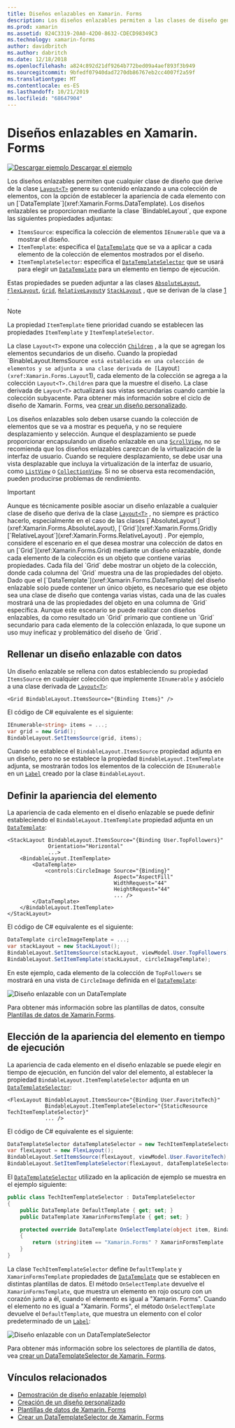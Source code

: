 ```yaml
---
title: Diseños enlazables en Xamarin. Forms
description: Los diseños enlazables permiten a las clases de diseño generar su contenido enlazando con una colección de elementos, con la opción de establecer la apariencia de cada elemento con un DataTemplate.
ms.prod: xamarin
ms.assetid: 824C3319-20A0-42D0-8632-CDECD98349C3
ms.technology: xamarin-forms
author: davidbritch
ms.author: dabritch
ms.date: 12/18/2018
ms.openlocfilehash: a824c892d21df9264b772bed09a4aef893f3b949
ms.sourcegitcommit: 9bfedf07940dad7270db86767eb2cc4007f2a59f
ms.translationtype: MT
ms.contentlocale: es-ES
ms.lasthandoff: 10/21/2019
ms.locfileid: "68647904"
---
```

# <a name="bindable-layouts-in-xamarinforms"></a>Diseños enlazables en Xamarin. Forms

[![Descargar ejemplo](~/media/shared/download.png) Descargar el ejemplo](https://docs.microsoft.com/samples/xamarin/xamarin-forms-samples/userinterface-bindablelayouts)

Los diseños enlazables permiten que cualquier clase de diseño que derive de la clase [`Layout<T>`](xref:Xamarin.Forms.Layout`1) genere su contenido enlazando a una colección de elementos, con la opción de establecer la apariencia de cada elemento con un [`DataTemplate`](xref:Xamarin.Forms.DataTemplate). Los diseños enlazables se proporcionan mediante la clase `BindableLayout`, que expone las siguientes propiedades adjuntas:

- `ItemsSource`: especifica la colección de elementos `IEnumerable` que va a mostrar el diseño.
- `ItemTemplate`: especifica el [`DataTemplate`](xref:Xamarin.Forms.DataTemplate) que se va a aplicar a cada elemento de la colección de elementos mostrados por el diseño.
- `ItemTemplateSelector`: especifica el [`DataTemplateSelector`](xref:Xamarin.Forms.DataTemplateSelector) que se usará para elegir un [`DataTemplate`](xref:Xamarin.Forms.DataTemplate) para un elemento en tiempo de ejecución.

Estas propiedades se pueden adjuntar a las clases [`AbsoluteLayout`](xref:Xamarin.Forms.AbsoluteLayout), [`FlexLayout`](xref:Xamarin.Forms.FlexLayout), [`Grid`](xref:Xamarin.Forms.Grid), [`RelativeLayout`](xref:Xamarin.Forms.RelativeLayout)y [`StackLayout`](xref:Xamarin.Forms.StackLayout) , que se derivan de la clase [1](xref:Xamarin.Forms.Layout`1) .

> [!NOTE]
> La propiedad `ItemTemplate` tiene prioridad cuando se establecen las propiedades `ItemTemplate` y `ItemTemplateSelector`.

La clase `Layout<T>` expone una colección [`Children`](xref:Xamarin.Forms.Layout`1.Children) , a la que se agregan los elementos secundarios de un diseño. Cuando la propiedad `BinableLayout.ItemsSource` está establecida en una colección de elementos y se adjunta a una clase derivada de [`Layout<T>`](xref:Xamarin.Forms.Layout`1), cada elemento de la colección se agrega a la colección `Layout<T>.Children` para que la muestre el diseño. La clase derivada de `Layout<T>` actualizará sus vistas secundarias cuando cambie la colección subyacente. Para obtener más información sobre el ciclo de diseño de Xamarin. Forms, vea [crear un diseño personalizado](~/xamarin-forms/user-interface/layouts/custom.md).

Los diseños enlazables solo deben usarse cuando la colección de elementos que se va a mostrar es pequeña, y no se requiere desplazamiento y selección. Aunque el desplazamiento se puede proporcionar encapsulando un diseño enlazable en una [`ScrollView`](xref:Xamarin.Forms.ScrollView), no se recomienda que los diseños enlazables carezcan de la virtualización de la interfaz de usuario. Cuando se requiere desplazamiento, se debe usar una vista desplazable que incluya la virtualización de la interfaz de usuario, como [`ListView`](xref:Xamarin.Forms.ListView) o [`CollectionView`](xref:Xamarin.Forms.CollectionView). Si no se observa esta recomendación, pueden producirse problemas de rendimiento.

> [!IMPORTANT]
>Aunque es técnicamente posible asociar un diseño enlazable a cualquier clase de diseño que deriva de la clase [`Layout<T>`](xref:Xamarin.Forms.Layout`1) , no siempre es práctico hacerlo, especialmente en el caso de las clases [`AbsoluteLayout`](xref:Xamarin.Forms.AbsoluteLayout), [`Grid`](xref:Xamarin.Forms.Grid)y [`RelativeLayout`](xref:Xamarin.Forms.RelativeLayout) . Por ejemplo, considere el escenario en el que desea mostrar una colección de datos en un [`Grid`](xref:Xamarin.Forms.Grid) mediante un diseño enlazable, donde cada elemento de la colección es un objeto que contiene varias propiedades. Cada fila del `Grid` debe mostrar un objeto de la colección, donde cada columna del `Grid` muestra una de las propiedades del objeto. Dado que el [`DataTemplate`](xref:Xamarin.Forms.DataTemplate) del diseño enlazable solo puede contener un único objeto, es necesario que ese objeto sea una clase de diseño que contenga varias vistas, cada una de las cuales mostrará una de las propiedades del objeto en una columna de `Grid` específica. Aunque este escenario se puede realizar con diseños enlazables, da como resultado un `Grid` primario que contiene un `Grid` secundario para cada elemento de la colección enlazada, lo que supone un uso muy ineficaz y problemático del diseño de `Grid`.

## <a name="populating-a-bindable-layout-with-data"></a>Rellenar un diseño enlazable con datos

Un diseño enlazable se rellena con datos estableciendo su propiedad `ItemsSource` en cualquier colección que implemente `IEnumerable` y asócielo a una clase derivada de [`Layout<T>`](xref:Xamarin.Forms.Layout`1):

```xaml
<Grid BindableLayout.ItemsSource="{Binding Items}" />
```

El código de C# equivalente es el siguiente:

```csharp
IEnumerable<string> items = ...;
var grid = new Grid();
BindableLayout.SetItemsSource(grid, items);
```

Cuando se establece el `BindableLayout.ItemsSource` propiedad adjunta en un diseño, pero no se establece la propiedad `BindableLayout.ItemTemplate` adjunta, se mostrarán todos los elementos de la colección de `IEnumerable` en un [`Label`](xref:Xamarin.Forms.Label) creado por la clase `BindableLayout`.

## <a name="defining-item-appearance"></a>Definir la apariencia del elemento

La apariencia de cada elemento en el diseño enlazable se puede definir estableciendo el `BindableLayout.ItemTemplate` propiedad adjunta en un [`DataTemplate`](xref:Xamarin.Forms.DataTemplate):

```xaml
<StackLayout BindableLayout.ItemsSource="{Binding User.TopFollowers}"
             Orientation="Horizontal"
             ...>
    <BindableLayout.ItemTemplate>
        <DataTemplate>
            <controls:CircleImage Source="{Binding}"
                                  Aspect="AspectFill"
                                  WidthRequest="44"
                                  HeightRequest="44"
                                  ... />
        </DataTemplate>
    </BindableLayout.ItemTemplate>
</StackLayout>
```

El código de C# equivalente es el siguiente:

```csharp
DataTemplate circleImageTemplate = ...;
var stackLayout = new StackLayout();
BindableLayout.SetItemsSource(stackLayout, viewModel.User.TopFollowers);
BindableLayout.SetItemTemplate(stackLayout, circleImageTemplate);
```

En este ejemplo, cada elemento de la colección de `TopFollowers` se mostrará en una vista de `CircleImage` definida en el [`DataTemplate`](xref:Xamarin.Forms.DataTemplate):

![Diseño enlazable con un DataTemplate](bindable-layouts-images/top-followers.png "Diseño enlazable con una plantilla de datos")

Para obtener más información sobre las plantillas de datos, consulte [Plantillas de datos de Xamarin.Forms](~/xamarin-forms/app-fundamentals/templates/data-templates/index.md).

## <a name="choosing-item-appearance-at-runtime"></a>Elección de la apariencia del elemento en tiempo de ejecución

La apariencia de cada elemento en el diseño enlazable se puede elegir en tiempo de ejecución, en función del valor del elemento, al establecer la propiedad `BindableLayout.ItemTemplateSelector` adjunta en un [`DataTemplateSelector`](xref:Xamarin.Forms.DataTemplateSelector):

```xaml
<FlexLayout BindableLayout.ItemsSource="{Binding User.FavoriteTech}"
            BindableLayout.ItemTemplateSelector="{StaticResource TechItemTemplateSelector}"
            ... />
```

El código de C# equivalente es el siguiente:

```csharp
DataTemplateSelector dataTemplateSelector = new TechItemTemplateSelector { ... };
var flexLayout = new FlexLayout();
BindableLayout.SetItemsSource(flexLayout, viewModel.User.FavoriteTech);
BindableLayout.SetItemTemplateSelector(flexLayout, dataTemplateSelector);
```

El [`DataTemplateSelector`](xref:Xamarin.Forms.DataTemplateSelector) utilizado en la aplicación de ejemplo se muestra en el ejemplo siguiente:

```csharp
public class TechItemTemplateSelector : DataTemplateSelector
{
    public DataTemplate DefaultTemplate { get; set; }
    public DataTemplate XamarinFormsTemplate { get; set; }

    protected override DataTemplate OnSelectTemplate(object item, BindableObject container)
    {
        return (string)item == "Xamarin.Forms" ? XamarinFormsTemplate : DefaultTemplate;
    }
}
```

La clase `TechItemTemplateSelector` define `DefaultTemplate` y `XamarinFormsTemplate` propiedades de [`DataTemplate`](xref:Xamarin.Forms.DataTemplate) que se establecen en distintas plantillas de datos. El método `OnSelectTemplate` devuelve el `XamarinFormsTemplate`, que muestra un elemento en rojo oscuro con un corazón junto a él, cuando el elemento es igual a "Xamarin. Forms". Cuando el elemento no es igual a "Xamarin. Forms", el método `OnSelectTemplate` devuelve el `DefaultTemplate`, que muestra un elemento con el color predeterminado de un [`Label`](xref:Xamarin.Forms.Label):

![Diseño enlazable con un DataTemplateSelector](bindable-layouts-images/favorite-tech.png "Diseño enlazable con un selector de plantillas de datos")

Para obtener más información sobre los selectores de plantilla de datos, vea [crear un DataTemplateSelector de Xamarin. Forms](~/xamarin-forms/app-fundamentals/templates/data-templates/selector.md).

## <a name="related-links"></a>Vínculos relacionados

- [Demostración de diseño enlazable (ejemplo)](https://docs.microsoft.com/samples/xamarin/xamarin-forms-samples/userinterface-bindablelayouts)
- [Creación de un diseño personalizado](~/xamarin-forms/user-interface/layouts/custom.md)
- [Plantillas de datos de Xamarin. Forms](~/xamarin-forms/app-fundamentals/templates/data-templates/index.md)
- [Crear un DataTemplateSelector de Xamarin. Forms](~/xamarin-forms/app-fundamentals/templates/data-templates/selector.md)
